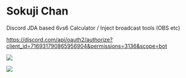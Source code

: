 # Sokuji Chan

Discord JDA based 6vs6 Calculator / Inject broadcast tools (OBS etc)

https://discord.com/api/oauth2/authorize?client_id=716931790865956904&permissions=3136&scope=bot

![](https://i.imgur.com/TGIvLKg.png)

![](https://i.imgur.com/s2RkRL0.png)
